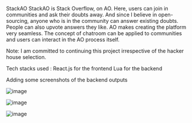 StackAO
StackAO is Stack Overflow, on AO. Here, users can join in communities and ask their doubts away. And since I believe in open-sourcing, anyone who is in the community can answer existing doubts. People can also upvote answers they like. 
AO makes creating the platform very seamless. The concept of chatroom can be applied to communities and users can interact in the AO process itself. 

Note: I am committed to continuing this project irrespective of the hacker house selection.

Tech stacks used : React.js for the frontend
                   Lua for the backend

Adding some screenshots of the backend outputs

![image](https://github.com/vaishnavip27/StackAO/assets/143169451/64c7d466-74e7-4a2b-9800-bbf79648dfe2)

![image](https://github.com/vaishnavip27/StackAO/assets/143169451/4b45fb0a-4cab-43b1-be54-672ef5d2beff)

![image](https://github.com/vaishnavip27/StackAO/assets/143169451/7a8abf83-7127-42db-af85-d6a74c224ceb)






